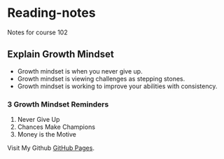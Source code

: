 # Reading-notes
Notes for course 102

## Explain Growth Mindset

- Growth mindset is when you never give up.
- Growth mindset is viewing challenges as stepping stones.
- Growth mindset is working to improve your abilities with consistency.

### 3 Growth Mindset Reminders

1. Never Give Up
2. Chances Make Champions
3. Money is the Motive

Visit My Github [GitHub Pages](https://).










